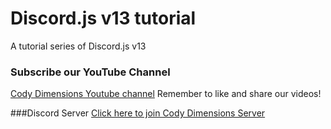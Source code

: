 # Discord.js v13 tutorial
 A tutorial series of Discord.js v13

### Subscribe our YouTube Channel
[Cody Dimensions Youtube channel](https://www.youtube.com/channel/UChCwEZuaY3fsYRLp5WZ3ZJg)
Remember to like and share our videos!

###Discord Server
[Click here to join Cody Dimensions Server](https://discord.gg/D8RPg7YSJv)
